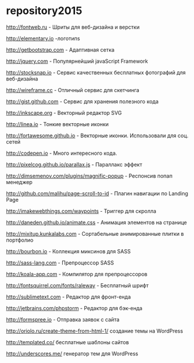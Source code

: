 # repository2015

http://fontweb.ru - Шриты для веб-дизайна и верстки

http://elementary.io -логотипs

http://getbootstrap.com - Адаптивная сетка

http://jquery.com - Популярнейший javaScript 
Framework

http://stocksnap.io - Сервис качественных бесплатных фотографий для веб-дизайна

http://wireframe.cc - Отличный сервис для скетчинга

http://gist.github.com - Сервис для хранения полезного кода

http://inkscape.org - Векторный редактор SVG

http://linea.io - Тонкие векторные иконки

http://fortawesome.github.io - Векторные иконки. Использовали для соц. сетей

http://codepen.io - Много интересного кода.

http://pixelcog.github.io/parallax.js - Параллакс эффект

http://dimsemenov.com/plugins/magnific-popup - Респонсив попап менеджер

http://github.com/malihu/page-scroll-to-id - Плагин навигации по Landing Page

http://imakewebthings.com/waypoints - Триггер для скролла

http://daneden.github.io/animate.css - Анимация элементов на странице

http://mixitup.kunkalabs.com - Сортабельные анимированные плитки в портфолио

http://bourbon.io - Коллекция миксинов для SASS

http://sass-lang.com - Препроцессор SASS

http://koala-app.com - Компилятор для препроцессоров

http://fontsquirrel.com/fonts/raleway - Бесплатный шрифт 

http://sublimetext.com - Редактор для фронт-енда

http://jetbrains.com/phpstorm - Редактор для бэк-енда

http://formspree.io - Отправка заявок с сайта

http://oriolo.ru/create-theme-from-html-1/ создание темы на WordPress

http://templated.co/ бесплатные шаблоны сайтов

http://underscores.me/ генератор тем для WordPress
